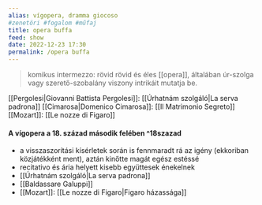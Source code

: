 ```yaml
---
alias: vígopera, dramma giocoso
#zenetöri #fogalom #műfaj
title: opera buffa
feed: show
date: 2022-12-23 17:30
permalink: /opera buffa
---
```

> komikus intermezzo: rövid
> rövid és éles [[opera]], általában úr-szolga vagy szerető-szobalány viszony intrikáit mutatja be.

[[Pergolesi|Giovanni Battista Pergolesi]]: [[Úrhatnám szolgáló|La serva padrona]]
[[Cimarosa|Domenico Cimarosa]]: [[Il Matrimonio Segreto]]
[[Mozart]]: [[Le nozze di Figaro]]

#### A vígopera a 18. század második felében ^18szazad
- a visszaszorítási kísérletek során is fennmaradt rá az igény (ekkoriban közjátékként ment), aztán kinőtte magát egész estéssé
- recitativo és ária helyett kisebb együttesek énekelnek
- [[Úrhatnám szolgáló|La serva padrona]]
- [[Baldassare Galuppi]]
- [[Mozart]]: [[Le nozze di Figaro|Figaro házassága]]